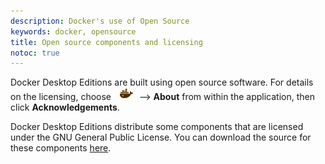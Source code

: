 ```yaml
---
description: Docker's use of Open Source
keywords: docker, opensource
title: Open source components and licensing
notoc: true
---
```


Docker Desktop Editions are built using open source software. For
details on the licensing, choose <img src="../images/whale-x.png">
-->&nbsp;**About** from within the application, then click **Acknowledgements**.

Docker Desktop Editions distribute some components that are licensed under the
GNU General Public License. You can download the source for these components
[here](https://download.docker.com/opensource/License.tar.gz).
